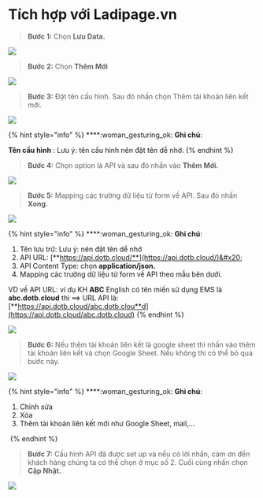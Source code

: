 # Tích hợp với Ladipage.vn

> **Bước 1:** Chọn **Lưu Data.**

![](../../.gitbook/assets/ladi1.jpg)

> **Bước 2:** Chọn **Thêm Mới**

![](../../.gitbook/assets/ladi2.jpg)

> **Bước 3:** Đặt tên cấu hình. Sau đó nhấn chọn Thêm tài khoản liên kết mới.

![](../../.gitbook/assets/ladi3.jpg)

{% hint style="info" %}
****:woman\_gesturing\_ok: **Ghi chú**:

&#x20;**Tên cấu hình** : Lưu ý: tên cấu hình nên đặt tên dễ nhớ.
{% endhint %}

> **Bước 4:** Chọn option là API và sau đó nhấn vào **Thêm Mới.**

![](../../.gitbook/assets/ladi4.jpg)

> **Bước 5:** Mapping các trường dữ liệu từ form về API. Sau đó nhấn **Xong.**

![](../../.gitbook/assets/ladi5.jpg)

{% hint style="info" %}
****:woman\_gesturing\_ok: **Ghi chú**:

1. Tên lưu trữ: Lưu ý: nên đặt tên dể nhớ
2. API URL: [**https://api.dotb.cloud/**](https://api.dotb.cloud/)&#x20;
3. API Content Type: chọn **application/json.**
4. Mapping các trường dữ liệu từ form về API theo mẫu bên dưới.

VD về API URL: ví dụ KH **ABC** English có tên miền sử dụng EMS là **abc.dotb.cloud** thì ==> URL API là: [**https://api.dotb.cloud/abc.dotb.clou**d](https://api.dotb.cloud/abc.dotb.cloud)
{% endhint %}

![](../../.gitbook/assets/ladi8.PNG)

> **Bước 6:** Nếu thêm tài khoản liên kết là google sheet thì nhấn vào thêm tài khoản liên kết và chọn Google Sheet. Nếu không thì có thể bỏ qua bước này.

![](../../.gitbook/assets/ladi6.jpg)

{% hint style="info" %}
****:woman\_gesturing\_ok: **Ghi chú**:

1. &#x20;Chỉnh sửa
2. Xóa
3. Thêm tài khoản liên kết mới như Google Sheet, mail,...

<img src="../../.gitbook/assets/ladi6.1.jpg" alt="" data-size="original">&#x20;
{% endhint %}

> **Bước 7:** Cấu hình API đã được set up và nếu có lời nhắn, cảm ơn đến khách hàng chúng ta có thể chọn ở mục số 2. Cuối cùng nhấn chọn **Cập Nhật.**

![](<../../.gitbook/assets/ladi7 (1).jpg>)
